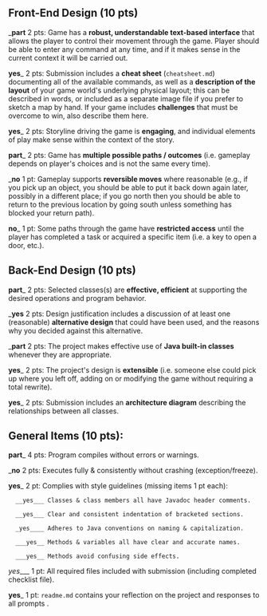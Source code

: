 ## Front-End Design (10 pts)

___part__ 2 pts: Game has a **robust, understandable text-based interface** that allows the player to control their movement through the game.  Player should be able to enter any command at any time, and if it makes sense in the current context it will be carried out.

__yes___ 2 pts: Submission includes a **cheat sheet** (`cheatsheet.md`) documenting all of the available commands, as well as a **description of the layout** of your game world's underlying physical layout; this can be described in words, or included as a separate image file if you prefer to sketch a map by hand.  If your game includes **challenges** that must be overcome to win, also describe them here.

__yes___ 2 pts: Storyline driving the game is **engaging**, and individual elements of play make sense within the context of the story.

__part___ 2 pts: Game has **multiple possible paths / outcomes** (i.e. gameplay depends on player's choices and is not the same every time).

___no__ 1 pt: Gameplay supports **reversible moves** where reasonable (e.g., if you pick up an object, you should be able to put it back down again later, possibly in a different place; if you go north then you should be able to return to the previous location by going south unless something has blocked your return path).

__no___ 1 pt: Some paths through the game have **restricted access** until the player has completed a task or acquired a specific item (i.e. a key to open a door, etc.).


## Back-End Design (10 pts)

__part___ 2 pts: Selected classes(s) are **effective, efficient** at supporting the desired operations and program behavior.

___yes__ 2 pts: Design justification includes a discussion of at least one (reasonable) **alternative design** that could have been used, and the reasons why you decided against this alternative.

___part__ 2 pts: The project makes effective use of **Java built-in classes** whenever they are appropriate.

__yes___ 2 pts: The project's design is **extensible** (i.e. someone else could pick up where you left off, adding on or modifying the game without requiring a total rewrite).

__yes___ 2 pts: Submission includes an **architecture diagram** describing the relationships between all classes.


## General Items (10 pts):
__part___ 4 pts: Program compiles without errors or warnings.

___no__ 2 pts: Executes fully & consistently without crashing (exception/freeze).

__yes___ 2 pt: Complies with style guidelines (missing items 1 pt each):

      __yes___ Classes & class members all have Javadoc header comments.

      __yes___ Clear and consistent indentation of bracketed sections.

      _yes____ Adheres to Java conventions on naming & capitalization.

      ___yes__ Methods & variables all have clear and accurate names.

      ___yes__ Methods avoid confusing side effects.

_yes____ 1 pt: All required files included with submission (including completed checklist file).

__yes___ 1 pt: `readme.md` contains your reflection on the project and responses to all prompts .